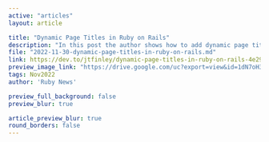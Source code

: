 ```yaml
---
active: "articles"
layout: article

title: "Dynamic Page Titles in Ruby on Rails"
description: "In this post the author shows how to add dynamic page titles to your Rails web application."
file: "2022-11-30-dynamic-page-titles-in-ruby-on-rails.md"
link: https://dev.to/jtfinley/dynamic-page-titles-in-ruby-on-rails-4e29 
preview_image_link: "https://drive.google.com/uc?export=view&id=1dN7oH3DruYz0G6AvtBP_f9RK-mS1mZ1S"
tags: Nov2022
author: 'Ruby News'

preview_full_background: false
preview_blur: true

article_preview_blur: true
round_borders: false
---
```

